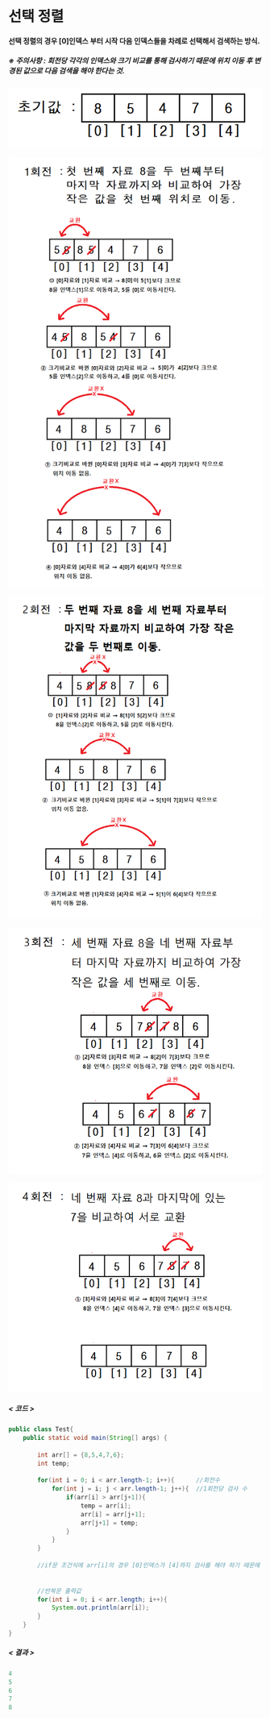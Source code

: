 # 선택 정렬

#### 선택 정렬의 경우 [0]인덱스 부터 시작 다음 인덱스들을 차례로 선택해서 검색하는 방식.

##### ※ 주의사항 : 회전당 각각의 인덱스와 크기 비교를 통해 검사하기 때문에 위치 이동 후 변경된 값으로 다음 검색을 해야 한다는 것.

![초기값 설정](https://github.com/supreme9122/TIL/blob/master/img/SelectSort/초기값%20설정.png)





![1회전](https://github.com/supreme9122/TIL/blob/master/img/SelectSort/1회전.png)







![2회전](https://github.com/supreme9122/TIL/blob/master/img/SelectSort/2회전.png)





![3회전](https://github.com/supreme9122/TIL/blob/master/img/SelectSort/3회전.png)





![4회전](https://github.com/supreme9122/TIL/blob/master/img/SelectSort/4회전.png)

##### < 코드 >

```java
public class Test{
    public static void main(String[] args) {
    
        int arr[] = {8,5,4,7,6};
        int temp;

        for(int i = 0; i < arr.length-1; i++){		//회전수
            for(int j = i; j < arr.length-1; j++){	//1회전당 검사 수
                if(arr[i] > arr[j+1]){				
                    temp = arr[i];
                    arr[i] = arr[j+1];
                    arr[j+1] = temp;
                }
            }
        }
        
        //if문 조건식에 arr[i]의 경우 [0]인덱스가 [4]까지 검사를 해야 하기 때문에

        
        //반복문 출력값
        for(int i = 0; i < arr.length; i++){
            System.out.println(arr[i]);
        }
    }
}
```

##### < 결과 >

```java
4
5
6
7
8
```

